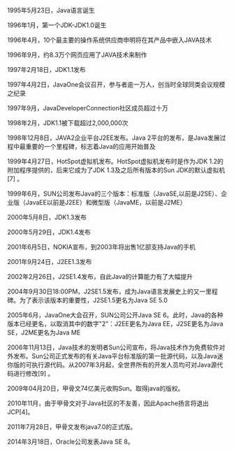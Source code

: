 1995年5月23日，Java语言诞生

1996年1月，第一个JDK-JDK1.0诞生

1996年4月，10个最主要的操作系统供应商申明将在其产品中嵌入JAVA技术

1996年9月，约8.3万个网页应用了JAVA技术来制作

1997年2月18日，JDK1.1发布

1997年4月2日，JavaOne会议召开，参与者逾一万人，创当时全球同类会议规模之纪录

1997年9月，JavaDeveloperConnection社区成员超过十万

1998年2月，JDK1.1被下载超过2,000,000次

1998年12月8日，JAVA2企业平台J2EE发布。Java 2平台的发布，是Java发展过程中最重要的一个里程碑，标志着Java的应用开始普及

1999年4月27日，HotSpot虚拟机发布。HotSpot虚拟机发布时是作为JDK 1.2的附加程序提供的，后来它成为了JDK 1.3及之后所有版本的Sun JDK的默认虚拟机[7]  。

1999年6月，SUN公司发布Java的三个版本：标准版（JavaSE,以前是J2SE）、企业版（JavaEE以前是J2EE）和微型版（JavaME，以前是J2ME）

2000年5月8日，JDK1.3发布

2000年5月29日，JDK1.4发布

2001年6月5日，NOKIA宣布，到2003年将出售1亿部支持Java的手机

2001年9月24日，J2EE1.3发布

2002年2月26日，J2SE1.4发布，自此Java的计算能力有了大幅提升

2004年9月30日18:00PM，J2SE1.5发布，成为Java语言发展史上的又一里程碑。为了表示该版本的重要性，J2SE1.5更名为Java SE 5.0

2005年6月，JavaOne大会召开，SUN公司公开Java SE 6。此时，Java的各种版本已经更名，以取消其中的数字"2"：J2EE更名为Java EE，J2SE更名为Java SE，J2ME更名为Java ME

2006年11月13日，Java技术的发明者Sun公司宣布，将Java技术作为免费软件对外发布。Sun公司正式发布的有关Java平台标准版的第一批源代码，以及Java迷你版的可执行源代码。从2007年3月起，全世界所有的开发人员均可对Java源代码进行修改[9]  。

2009年04月20日，甲骨文74亿美元收购Sun。取得java的版权。

2010年11月，由于甲骨文对于Java社区的不友善，因此Apache扬言将退出JCP[4]。

2011年7月28日，甲骨文发布java7.0的正式版。

2014年3月18日，Oracle公司发表Java SE 8。